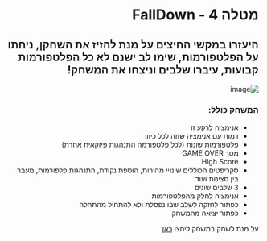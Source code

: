 <div dir='rtl' lang='he'>

# מטלה 4 - FallDown


## היעזרו במקשי החיצים על מנת להזיז את השחקן, ניחתו על הפלטפורמות, שימו לב ישנם לא כל הפלטפורמות קבועות, עיברו שלבים וניצחו את המשחק!

  
  ![image](https://user-images.githubusercontent.com/20986238/141857781-89bad6b0-5077-42fd-82b3-a292452058e4.png)
  
  

### המשחק כולל:
  * אנימציה לרקע זז
  * דמות עם אנימציה שזזה לכל כיוון
  * פלטפורמות שונות (לכל פלטפורמה התנהגות פיזקאית אחרת)
  * מסך GAME OVER
  * High Score
  * סקריפטים הכוללים שינויי מהירות, הוספת נקודת, התנהגות פלפורמות, מעבר בין סצינות ועוד.
  * 3 שלבים שונים
  * אנימציה לחלק מהפלטפורמות
  * כפתור לחזקה לשלב שבו נפסלת ולא להתחיל מהתחלה
  * כפתור יציאה מהמשחק
  
  
על מנת לשחק במשחק ליחצו [כאן](https://saar95.itch.io/downfall)  


